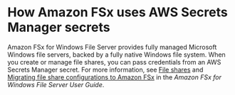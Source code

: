 # How Amazon FSx uses AWS Secrets Manager secrets<a name="integrating_FSx"></a>

Amazon FSx for Windows File Server provides fully managed Microsoft Windows file servers, backed by a fully native Windows file system\. When you create or manage file shares, you can pass credentials from an AWS Secrets Manager secret\. For more information, see [File shares](https://docs.aws.amazon.com/fsx/latest/WindowsGuide/managing-file-shares.html) and [Migrating file share configurations to Amazon FSx](https://docs.aws.amazon.com/fsx/latest/WindowsGuide/migrate-file-share-config-to-fsx.html) in the *Amazon FSx for Windows File Server User Guide*\.